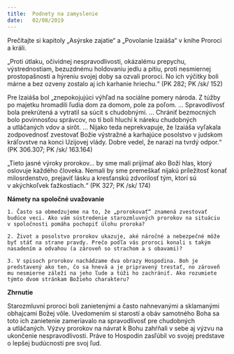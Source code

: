 ```yaml
---
title:  Podnety na zamyslenie
date:   02/08/2019
---
```


Prečítajte si kapitoly „Asýrske zajatie“ a „Povolanie Izaiáša“ v knihe Proroci a králi.

„Proti útlaku, očividnej nespravodlivosti, okázalému prepychu, výstrednostiam, bezuzdnému holdovaniu jedlu a pitiu, proti nesmiernej prostopašnosti a hýreniu svojej doby sa ozvali proroci. No ich výčitky boli márne a bez ozveny zostalo aj ich karhanie hriechu.“ (PK 282; PK /sk/ 152)

Pre Izaiáša bol „znepokojujúci výhľad na sociálne pomery národa. Z túžby po majetku hromadili ľudia dom za domom, pole za poľom. ... Spravodlivosť bola prekrútená a vytratil sa súcit s chudobnými. ... Chrániť bezmocných bolo povinnosťou správcov, no tí boli hluchí k náreku chudobných a utláčaných vdov a sirôt. ... Nijako teda neprekvapuje, že Izaiáša vyľakala zodpovednosť zvestovať Božie výstražné a karhajúce posolstvo v judskom kráľovstve na konci Uzijovej vlády. Dobre vedel, že narazí na tvrdý odpor.“ (PK 306.307; PK /sk/ 163.164)

„Tieto jasné výroky prorokov... by sme mali prijímať ako Boží hlas, ktorý oslovuje každého človeka. Nemali by sme premeškať nijakú príležitosť konať milosrdenstvo, prejaviť lásku a kresťanskú zdvorilosť tým, ktorí sú v akýchkoľvek ťažkostiach.“ (PK 327; PK /sk/ 174)

**Námety na spoločné uvažovanie**

`1.	Často sa obmedzujeme na to, že „prorokovať“ znamená zvestovať budúce veci. Ako vám sústredenie starozmluvných prorokov na situáciu v spoločnosti pomáha pochopiť úlohu proroka?`

`2.	Život a posolstvo prorokov ukazuje, aké náročné a nebezpečné môže byť stáť na strane pravdy. Prečo podľa vás proroci konali s takým nasadením a odvahou (a zároveň so strachom a s obavami)?`

`3.	V spisoch prorokov nachádzame dva obrazy Hospodina. Boh je predstavený ako ten, čo sa hnevá a je pripravený trestať, no zároveň mu nesmierne záleží na jeho ľude a túži ho zachrániť. Ako rozumiete týmto dvom stránkam Božieho charakteru?`

**Zhrnutie**

Starozmluvní proroci boli zanietenými a často nahnevanými a sklamanými obhajcami Božej vôle. Uvedomením si starostí a obáv samotného Boha sa toto ich zanietenie zameriavalo na spravodlivosť pre chudobných a utláčaných. Výzvy prorokov na návrat k Bohu zahŕňali v sebe aj výzvu na ukončenie nespravodlivosti. Práve to Hospodin zasľúbil vo svojej predstave o lepšej budúcnosti pre svoj ľud.